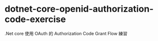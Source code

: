 # dotnet-core-openid-authorization-code-exercise

.Net core 使用 OAuth 的 Authorization Code Grant Flow 練習
